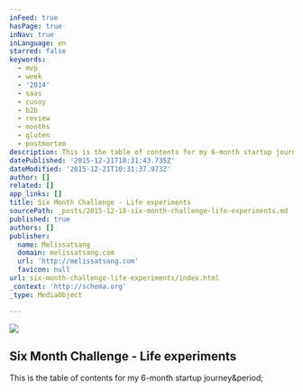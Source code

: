 ```yaml
---
inFeed: true
hasPage: true
inNav: true
inLanguage: en
starred: false
keywords:
  - mvp
  - week
  - '2014'
  - saas
  - cusoy
  - b2b
  - review
  - months
  - gluten
  - postmortem
description: This is the table of contents for my 6-month startup journey.
datePublished: '2015-12-21T10:31:43.735Z'
dateModified: '2015-12-21T10:31:37.973Z'
author: []
related: []
app_links: []
title: Six Month Challenge - Life experiments
sourcePath: _posts/2015-12-18-six-month-challenge-life-experiments.md
published: true
authors: []
publisher:
  name: Melissatsang
  domain: melissatsang.com
  url: 'http://melissatsang.com'
  favicon: null
url: six-month-challenge-life-experiments/index.html
_context: 'http://schema.org'
_type: MediaObject

---
```

![](https://the-grid-user-content.s3-us-west-2.amazonaws.com/e1bf0216-c5b8-4552-b67d-3d6ebf184604.png)

<article style=""><h1>Six Month Challenge - Life experiments</h1><p>This is the table of contents for my 6-month startup journey&amp;period;</p></article>